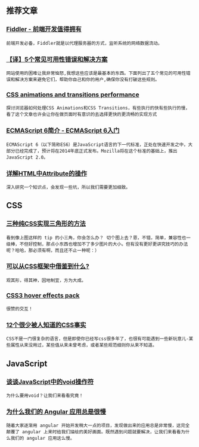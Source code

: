 
## 推荐文章

### [Fiddler - 前端开发值得拥有](http://www.cnblogs.com/Darren_code/archive/2011/09/28/Fiddler.html)

    前端开发必备，Fiddler就是以代理服务器的方式，监听系统的网络数据流动。

### [【译】5个常见可用性错误和解决方案](http://my.oschina.net/hujunil1/blog/224796)

    网站使用的困难让我非常恼怒,我想这些应该是最基本的东西。下面列出了五个常见的可用性错误和解决方案来避免它们，帮助你自己和你的用户,确保你没有打破这些规则。

### [CSS animations and transitions performance](http://blogs.adobe.com/webplatform/2014/03/18/css-animations-and-transitions-performance/)

    探讨浏览器如何处理CSS Animations和CSS Transitions，有些执行的快有些执行的慢，看了这个文章也许会让你在做页面时有意识的去选择更快的更流畅的实现方式

### [ECMAScript 6简介 - ECMAScript 6入门](http://es6.ruanyifeng.com/#docs/intro)

    ECMAScript 6（以下简称ES6）是JavaScript语言的下一代标准，正处在快速开发之中，大部分已经完成了，预计将在2014年底正式发布。Mozilla将在这个标准的基础上，推出JavaScript 2.0。

### [详解HTML中Attribute的操作](http://60sky.com/2014/04/13/HTML-Attribute/)

    深入研究一个知识点，会发现一些坑，所以我们需要更加细致。

## CSS

### [三种纯CSS实现三角形的方法](http://www.feelcss.com/three-pure-css-to-achieve-the-triangle-method.html)

    看到像上图这样的 tip 的小三角，你会怎么办？ 切个图上去？恩，不错，简单，兼容性也一级棒，不但好控制，那点小东西也增加不了多少图片的大小。但有没有更好更讲究技巧的办法呢？哈哈，那必须有啊，而且还不止一种呢：）

### [可以从CSS框架中借鉴到什么?](http://blog.jobbole.com/65792/)

    观其形，得其神，因地制宜，方为大成。

### [CSS3 hover effects pack](http://gudh.github.io/ihover/dist/index.html)

    很赞的交互！

### [12个很少被人知道的CSS事实](http://www.w3cplus.com/css/12-little-known-css-facts.html)

    CSS不是一门很复杂的语言，但是即使你已经写css很多年了，也很有可能遇到一些新玩意儿-某些属性从来没用过，某些值从来未曾考虑，或者某些规范细则你从来不知道。

## JavaScript

### [谈谈JavaScript中的void操作符](http://blog.segmentfault.com/code/1190000000474941)

    为什么要用void？让我们来看看究竟！

### [为什么我们的 Angular 应用总是很慢](http://www.zhex.me/blog/2013/11/22/why-out-angular-app-is-slow/)

    随着大家逐渐用 angular 开始开发稍大一点的项目，发现做出来的应用总是非常慢，这完全颠覆了 angular 上来时给我们描绘的美好画面。既然遇到问题就要解决，让我们来看看为什么我们的 angular 应用这么慢。

